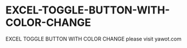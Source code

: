 # EXCEL-TOGGLE-BUTTON-WITH-COLOR-CHANGE
EXCEL TOGGLE BUTTON WITH COLOR CHANGE
please visit yawot.com

